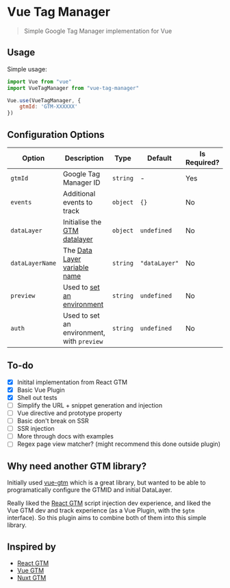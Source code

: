 # Vue Tag Manager

> Simple Google Tag Manager implementation for Vue

## Usage

Simple usage:

```js
import Vue from "vue"
import VueTagManager from "vue-tag-manager"

Vue.use(VueTagManager, {
    gtmId: 'GTM-XXXXXX'
})
```

## Configuration Options

| Option          | Description                                                                                  | Type     | Default       | Is Required? |
| --------------- | -------------------------------------------------------------------------------------------- | -------- | ------------- | ------------ |
| `gtmId`         | Google Tag Manager ID                                                                        | `string` | -             | Yes          |
| `events`        | Additional events to track                                                                   | `object` | `{}`          | No           |
| `dataLayer`     | Initialise the [GTM datalayer](https://developers.google.com/tag-manager/devguide#datalayer) | `object` | `undefined`   | No           |
| `dataLayerName` | The [Data Layer variable name](https://developers.google.com/tag-manager/devguide#renaming)  | `string` | `"dataLayer"` | No           |
| `preview`       | Used to [set an environment](https://support.google.com/tagmanager/answer/6311518?hl=en)     | `string` | `undefined`   | No           |
| `auth`          | Used to set an environment, with `preview`                                                   | `string` | `undefined`   | No           |


## To-do

- [x] Initital implementation from React GTM
- [x] Basic Vue Plugin
- [x] Shell out tests
- [ ] Simplify the URL + snippet generation and injection
- [ ] Vue directive and prototype property
- [ ] Basic don't break on SSR
- [ ] SSR injection
- [ ] More through docs with examples
- [ ] Regex page view matcher? (might recommend this done outside plugin)

## Why need another GTM library?

Initially used [vue-gtm](https://github.com/mib200/vue-gtm) which is a great library, but wanted to be able to programatically configure the GTMID and initial DataLayer.

Really liked the [React GTM](https://github.com/alinemorelli/react-gtm) script injection dev experience, and liked the Vue GTM dev and track experience (as a Vue Plugin, with the `$gtm` interface). So this plugin aims to combine both of them into this simple library.

## Inspired by

- [React GTM](https://github.com/alinemorelli/react-gtm)
- [Vue GTM](https://github.com/mib200/vue-gtm)
- [Nuxt GTM](https://github.com/nuxt-community/modules/tree/master/packages/google-tag-manager)
